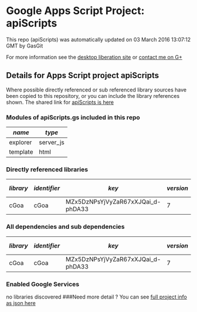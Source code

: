 # Google Apps Script Project: apiScripts
This repo (apiScripts) was automatically updated on 03 March 2016 13:07:12 GMT by GasGit

For more information see the [desktop liberation site](http://ramblings.mcpher.com/Home/excelquirks/drivesdk/gettinggithubready "desktop liberation") or [contact me on G+](https://plus.google.com/+BruceMcpherson "Bruce McPherson - GDE")
## Details for Apps Script project apiScripts
Where possible directly referenced or sub referenced library sources have been copied to this repository, or you can include the library references shown. 
The shared link for [apiScripts is here](https://script.google.com/d/1RQr0NS41MfXNeXVBrsrZthN9u8qp8zR9ieYGvyds5BZw7zOSiPSwckj3/edit?usp=sharing "open in the GAS IDE")

### Modules of apiScripts.gs included in this repo
*name*|*type*
--- | --- 
explorer| server_js
template| html
### Directly referenced libraries
*library*|*identifier*|*key*|*version*|*dev mode*|*source*|
--- | --- | --- | --- | --- | --- 
cGoa| cGoa|MZx5DzNPsYjVyZaR67xXJQai_d-phDA33|7|no|no
### All dependencies and sub dependencies
*library*|*identifier*|*key*|*version*|*dev mode*|*source*|
--- | --- | --- | --- | --- | --- 
cGoa| cGoa|MZx5DzNPsYjVyZaR67xXJQai_d-phDA33|7|no|no
### Enabled Google Services
no libraries discovered
###Need more detail ?
You can see [full project info as json here](info.json)
